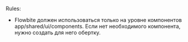 Rules:
- Flowbite должен использоваться только на уровне компонентов app/shared/ui/components. Если нет необходимого компонента, нужно создать для него обертку.